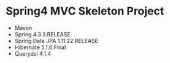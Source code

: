 # Spring4 MVC Skeleton Project

* Maven
* Spring 4.3.3.RELEASE
* Spring Data JPA 1.11.22.RELEASE
* Hibernate 5.1.0.Final
* Querydsl 4.1.4
